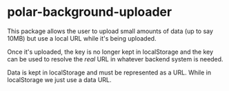 # polar-background-uploader

This package allows the user to upload small amounts of data (up to say 10MB) 
but use a local URL while it's being uploaded. 

Once it's uploaded, the key is no longer kept in localStorage and the key can
be used to resolve the *real* URL in whatever backend system is needed.

Data is kept in localStorage and must be represented as a URL.  While in 
localStorage we just use a data URL.

